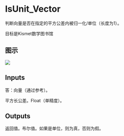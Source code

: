 # IsUnit_Vector

判断向量是否在指定的平方公差内被归一化/单位（长度为1）。

目标是Kismet数学图书馆

## 图示

![]($-20221218-19570094.png)

## Inputs

答：向量（通过参考）。

平方长公差。Float（单精度）。  

## Outputs

返回值。布尔值。如果是单位，则为真，否则为假。
